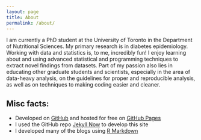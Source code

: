 ```yaml
---
layout: page
title: About
permalink: /about/
---
```


I am currently a PhD student at the University of Toronto in the
Department of Nutritional Sciences.  My primary research is in
diabetes epidemiology.  Working with data and statistics is, to me,
incredibly fun!  I enjoy learning about and using advanced statistical
and programming techniques to extract novel findings from datasets.
Part of my passion also lies in educating other graduate students and
scientists, especially in the area of data-heavy analysis, on the
guidelines for proper and reproducible analysis, as well as on
techniques to making coding easier and cleaner.

## Misc facts: ##

* Developed on [GitHub](https://github.com/lwjohnst86/blog) and hosted for free on [GitHub Pages](https://pages.github.com)
* I used the GitHub repo
  [Jekyll Now](https://github.com/barryclark/jekyll-now) to develop
  this site
* I developed many of the blogs using [R Markdown](http://rmarkdown.rstudio.com/)
